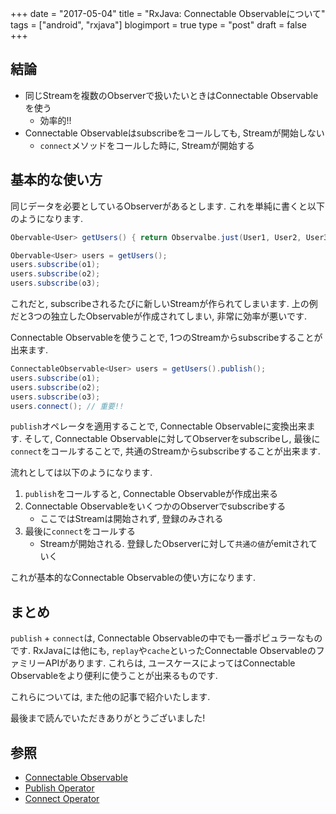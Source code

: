 +++
date = "2017-05-04"
title = "RxJava: Connectable Observableについて"
tags = ["android", "rxjava"]
blogimport = true
type = "post"
draft = false
+++

## 結論

- 同じStreamを複数のObserverで扱いたいときはConnectable Observableを使う
    - 効率的!!
- Connectable Observableはsubscribeをコールしても, Streamが開始しない
    - `connect`メソッドをコールした時に, Streamが開始する


## 基本的な使い方

同じデータを必要としているObserverがあるとします.
これを単純に書くと以下のようになります.

```java
Obervable<User> getUsers() { return Observalbe.just(User1, User2, User3);}

Obervable<User> users = getUsers();
users.subscribe(o1);
users.subscribe(o2);
users.subscribe(o3);
```

これだと, subscribeされるたびに新しいStreamが作られてしまいます.
上の例だと3つの独立したObservableが作成されてしまい, 非常に効率が悪いです.

Connectable Observableを使うことで, 1つのStreamからsubscribeすることが出来ます.

```java
ConnectableObservable<User> users = getUsers().publish();
users.subscribe(o1);
users.subscribe(o2);
users.subscribe(o3);
users.connect(); // 重要!!
```

`publish`オペレータを適用することで, Connectable Observableに変換出来ます. そして, Connectable Observableに対してObserverをsubscribeし, 最後に`connect`をコールすることで,
共通のStreamからsubscribeすることが出来ます.

流れとしては以下のようになります.

1. `publish`をコールすると, Connectable Observableが作成出来る
1. Connectable ObservableをいくつかのObserverでsubscribeする
    - ここではStreamは開始されず, 登録のみされる
1. 最後に`connect`をコールする
    - Streamが開始される. 登録したObserverに対して`共通の値`がemitされていく

これが基本的なConnectable Observableの使い方になります.


## まとめ

`publish` + `connect`は, Connectable Observableの中でも一番ポピュラーなものです.
RxJavaには他にも, `replay`や`cache`といったConnectable ObservableのファミリーAPIがあります.
これらは, ユースケースによってはConnectable Observableをより便利に使うことが出来るものです.

これらについては, また他の記事で紹介いたします.

最後まで読んでいただきありがとうございました!


## 参照

- [Connectable Observable](https://github.com/ReactiveX/RxJava/wiki/Connectable-Observable-Operators)
- [Publish Operator](http://reactivex.io/documentation/operators/publish.html)
- [Connect Operator](http://reactivex.io/documentation/operators/connect.html)
